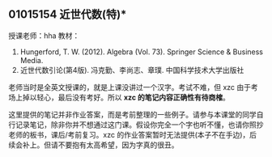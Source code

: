 ## 01015154 近世代数(特)*

授课老师：hha
教材：
1. Hungerford, T. W. (2012). Algebra (Vol. 73). Springer Science & Business Media.
2. 近世代数引论(第4版). 冯克勤、李尚志、章璞. 中国科学技术大学出版社

老师当时是全英文授课的，就是上课没讲过一个汉字。考试不难，但 xzc 由于考场上掉以轻心，最后没有考好。所以 **xzc 的笔记内容正确性有待商榷**。

这里提供的笔记并非作业答案，而是考前整理的一些例子。请参与本课堂的同学自行记录笔记，除非你并不想通过这门课。假设你完全一个字也听不懂，也请你照抄老师的板书，课后/考前复习。xzc 的作业答案暂时无法提供(本子不在手边)，后续会补上。但请不要抱有太高希望，因为字真的很丑。